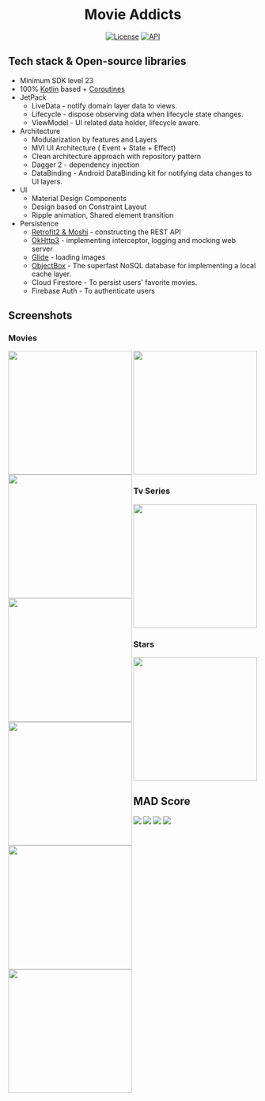 <h1 align="center">Movie Addicts</h1>

<p align="center">
  <a href="https://opensource.org/licenses/Apache-2.0"><img alt="License" src="https://img.shields.io/badge/License-Apache%202.0-blue.svg"/></a>
  <a href="https://android-arsenal.com/api?level=23"><img alt="API" src="https://img.shields.io/badge/API-21%2B-brightgreen.svg?style=flat"/></a>
 </p>
 
 
 ## Tech stack & Open-source libraries
 - Minimum SDK level 23
 - 100% [Kotlin](https://kotlinlang.org/) based + [Coroutines](https://github.com/Kotlin/kotlinx.coroutines)
 - JetPack
   - LiveData - notify domain layer data to views.
   - Lifecycle - dispose observing data when lifecycle state changes.
   - ViewModel - UI related data holder, lifecycle aware.
 - Architecture
   - Modularization by features and Layers
   - MVI UI Architecture ( Event + State + Effect)
   - Clean architecture approach with repository pattern
   - Dagger 2 - dependency injection
   - DataBinding - Android DataBinding kit for notifying data changes to UI layers.
 - UI
    - Material Design Components
    - Design based on Constraint Layout
    - Ripple animation, Shared element transition
 - Persistence
    - [Retrofit2 & Moshi](https://github.com/square/retrofit) - constructing the REST API
    - [OkHttp3](https://github.com/square/okhttp) - implementing interceptor, logging and mocking web server
    - [Glide](https://github.com/bumptech/glide) - loading images
    - [ObjectBox](https://github.com/objectbox) - The superfast NoSQL database for implementing a local cache layer.
    - Cloud Firestore - To persist users' favorite movies.
    - Firebase Auth - To authenticate users
    
 ## Screenshots
 
 ### Movies
 <img width="250px" align="left" src="./screenshots/capture_3.png" />
 <img width="250px" align="left" src="./screenshots/capture_4.png" />
 <img width="250px" align="left" src="./screenshots/capture_5.png" />
 <img width="250px" src="./screenshots/capture_6.png" />
 
### Tv Series
<img width="250px" align="left" src="./screenshots/capture_7.png" />
<img width="250px" align="left" src="./screenshots/capture_8.png" />
<img width="250px" src="./screenshots/capture_9.png" />
 

### Stars
<img width="250px" align="left" src="./screenshots/capture_10.png" />
<img width="250px" src="./screenshots/capture_11.png" />


 ## MAD Score
<img src="./mad_scorecard/summary.png" />
<img src="./mad_scorecard/kotlin.png" />
<img src="./mad_scorecard/studio.png" />
<img src="./mad_scorecard/jetpack.png" />
 
